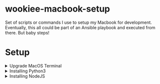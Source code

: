 # wookiee-macbook-setup
Set of scripts or commands I use to setup my Macbook for development. Eventually, this all could be part of an Ansible playbook and executed from there. But baby steps!


# Setup

<details>
    <summary>Upgrade MacOS Terminal</summary>

    1) Install [Homebrew](https://brew.sh/)

    ```zsh
    /bin/bash -c "$(curl -fsSL https://raw.githubusercontent.com/Homebrew/install/HEAD/install.sh)"
    ```

    2) Install iTerm2

    ```zsh
    brew install --cask iterm2
    ```
    3) Install git

    ```zsh
    brew install git
    ```

    4) Install [Oh-My-Zsh](https://ohmyz.sh/)

    ```zsh
    sh -c "$(curl -fsSL https://raw.githubusercontent.com/robbyrussell/oh-my-zsh/master/tools/install.sh)"
    ```

    5) Install [Powerline](https://github.com/powerline/powerline) Fonts <font size="1"> (*I prefer [Cascadia Code](https://github.com/microsoft/cascadia-code) from Microsoft*)</font>

    Installation instruction font here: https://github.com/microsoft/cascadia-code/wiki/Installing-Cascadia-Code

    6) Update iTerm2 Preferences

    - Go to Preferences (cmd + ,)
    - Click Profile Tab
    - Add a new profile (example: *yourname*)
    - Delete the `Default` profile
    - Select the `Text` tab
    - Under `Font` section serach for `Cascadia Code PL`
    - Check off `Use Ligatures`
    - Now select `Session` tab
    - At the very bottom, check off `Status bar enabled`
    - Click `Configure Status bar`
    - I like to use CPU, RAM, and Network
    - Click `Ok`
    - Exit out of Preferences and then reload iTerm2

    Other configuration considerations, [Color Schemes](https://awesomeopensource.com/project/mbadolato/iTerm2-Color-Schemes)

    7) Install and Setup [Oh-My-ZSH Theme](https://github.com/ohmyzsh/ohmyzsh/wiki/Themes) <font size="1"> (*I prefer powerlevel10k*)</font>

    ```zsh
    git clone https://github.com/romkatv/powerlevel10k.git $ZSH_CUSTOM/themes/powerlevel10k
    ```

    Now set the theme in your `~/.zshrc` file. For example, `nano ~/.zshrc` and for `ZSH_THEME` set the value to `powerlevel10k/powerlevel10k`

    8) Configure PowerLevel10k

    Close and open iTerm2 and then follow the prompts. If you need to re-run the prompts then execute `p10k configure`

    9) Configure VS Code

    If like to use the terminal within VSCode then you will need to make change to the font to support some of the Powerline features.

    In VS Code do the following:

    - Hit `Cmd+Shift+P`
    - Type `Prefrence: Open Settings (JSON)`, hit Enter
    - In that file include the following:

    ```
    {
        "terminal.integrated.fontFamily": "Cascadia Code PL",
        "editor.fontFamily": "Cascadia Code PL"
    }
    ```
</details>

<details>
    <summary>Installing Python3</summary>

    All credit goes to J Vats and their post here: https://medium.com/geekculture/installing-python-3-x-development-environment-on-macos-a64c0141b20c

    1. Install Xcode from the App Store

    2. Install Python3

    ```zsh
    brew install python
    ```

    3. Check version installed

    ```zsh
    ❯ python3 --version
    Python 3.8.9
    ```

    4. (Optional) Store all virtual environments in one location

    For me that's in my `Development` folder

    ```zsh
    mkdir python-virtual-environments && cd python-virtual-environments
    ```
</details>

<details>
    <summary>Installing NodeJS</summary>

</details>
